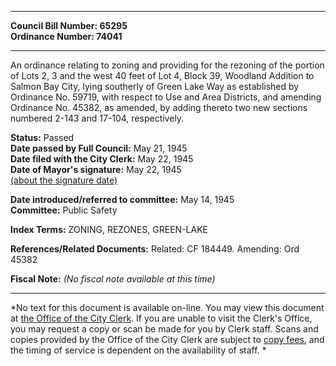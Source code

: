 * * * * *  
  
**Council Bill Number: [](#h0)[](#h2)65295**   
**Ordinance Number: 74041**  
  
* * * * *  
  
An ordinance relating to zoning and providing for the rezoning of the portion of Lots 2, 3 and the west 40 feet of Lot 4, Block 39, Woodland Addition to Salmon Bay City, lying southerly of Green Lake Way as established by Ordinance No. 59719, with respect to Use and Area Districts, and amending Ordinance No. 45382, as amended, by adding thereto two new sections numbered 2-143 and 17-104, respectively.  
  
**Status:** Passed   
**Date passed by Full Council:** May 21, 1945   
**Date filed with the City Clerk:** May 22, 1945   
**Date of Mayor's signature:** May 22, 1945   
[(about the signature date)](/~public/approvaldate.htm)   
  
  
**Date introduced/referred to committee:** May 14, 1945   
**Committee:** Public Safety   
  
**Index Terms:** ZONING, REZONES, GREEN-LAKE  
  
**References/Related Documents:** Related: CF 184449. Amending: Ord 45382  
  
**Fiscal Note:** *(No fiscal note available at this time)*  
  
* * * * *  
  
*No text for this document is available on-line. You may view this document at [the Office of the City Clerk](http://www.seattle.gov/leg/clerk/contactUs.htm). If you are unable to visit the Clerk's Office, you may request a copy or scan be made for you by Clerk staff. Scans and copies provided by the Office of the City Clerk are subject to [copy fees](http://clerk.seattle.gov/~public/clerkfees.htm), and the timing of service is dependent on the availability of staff. *  
  
  
